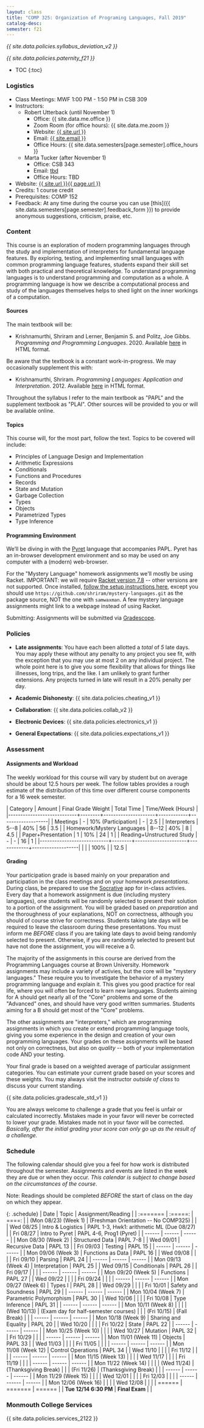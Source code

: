 ```yaml
---
layout: class
title: "COMP 325: Organization of Programing Languages, Fall 2019"
catalog-desc:
semester: f21
---
```


*{{ site.data.policies.syllabus_deviation_v2 }}*

*{{ site.data.policies.paternity_f21 }}*

* TOC
{:toc}

### Logistics

* Class Meetings: MWF 1:00 PM - 1:50 PM in CSB 309
* Instructors: 
  * Robert Utterback (until November 1)
    * Office: {{ site.data.me.office }}
    * Zoom Room (for office hours): {{ site.data.me.zoom }}
    * Website: <a href="{{ site.url }}">{{ site.url }}</a>
    * Email: <a href="mailto:{{ site.email }}">{{ site.email }}</a>
    * Office Hours: {{ site.data.semesters[page.semester].office_hours }}
  * Marta Tucker (after November 1)
    * Office: CSB 343
    * Email: <a href="mailto:tbd">tbd</a>
    * Office Hours: TBD
* Website: <a href="{{ site.url }}{{ page.url }}">{{ site.url }}{{ page.url }}</a>
* Credits: 1 course credit
* Prerequisites: COMP 152
* Feedback: At any time during the course you can use
  [this]({{ site.data.semesters[page.semester].feedback_form }}) to provide
  anonymous suggestions, criticism, praise, etc.

### Content

This course is an exploration of modern programming languages through
the study and implementation of interpreters for fundamental language
features. By exploring, testing, and implementing small languages with
common programming language features, students expand their skill set
with both practical and theoretical knowledge. To understand
programming languages is to understand programming and computation as
a whole. A programming language is how we describe a computational
process and study of the languages themselves helps to shed light on
the inner workings of a computation.

#### Sources

The main textbook will be:

* Krishnamurthi, Shriram and Lerner, Benjamin S. and Politz, Joe
Gibbs. *Programming and Programming Languages*. 2020. Available
[here](http://papl.cs.brown.edu/2020/) in HTML format.

Be aware that the textbook is a constant work-in-progress. We may
occasionally supplement this with:

* Krishnamurthi, Shriram. *Programming Languages: Application and
Interpretation*. 2012. Available
[here](http://cs.brown.edu/courses/cs173/2012/book/) in HTML format.

Throughout the syllabus I refer to the main textbook as "PAPL" and the
supplement textbook as "PLAI". Other sources will be provided to you
or will be available online.

#### Topics

This course will, for the most part, follow the text. Topics to be covered will include:

* Principles of Language Design and Implementation
* Arithmetic Expressions
* Conditionals
* Functions and Procedures
* Records
* State and Mutation
* Garbage Collection
* Types
* Objects
* Parametrized Types
* Type Inference

#### Programming Environment

We’ll be diving in with the [Pyret](https://www.pyret.org) language
that accompanies PAPL. Pyret has an in-browser development environment
and so may be used on any computer with a (modern) web-browser.

For the "Mystery Language" homework assignments we'll mostly be using
Racket. IMPORTANT: we will require [Racket version
7.8](https://download.racket-lang.org/racket-v7.8.html) -- other
versions are not supported. Once installed, [follow the setup
instructions
here](http://cs.brown.edu/courses/cs173/2018/web/mysteries/mystery-setup.xml),
except you should use
`https://github.com/shriram/mystery-languages.git` as the package
source, NOT the one with `samwaxman`. A few mystery language
assignments might link to a webpage instead of using Racket.

Submitting: Assignments will be submitted via
[Gradescope](https://www.gradescope.com/).

### Policies

* **Late assignments**: You have each been allotted a *total* of *5*
late days. You may apply these without any penalty to any project you
see fit, with the exception that you may use at most 2 on any
individual project. The whole point here is to give you some
flexibility that allows for things like illnesses, long trips, and the
like. I am unlikely to grant further extensions. Any projects turned
in late will result in a 20% penalty per day.

* **Academic Dishonesty**: {{ site.data.policies.cheating_v1 }}

* **Collaboration**: {{ site.data.policies.collab_v2 }}

* **Electronic Devices**: {{ site.data.policies.electronics_v1 }}

* **General Expectations**: {{ site.data.policies.expectations_v1 }}

### Assessment

#### Assignments and Workload

The weekly workload for this course will vary by student but on
average should be about 12.5 hours per week. The follow tables
provides a rough estimate of the distribution of this time over
different course components for a 16 week semester.

| Category                   | Amount |  Final Grade Weight | Total Time | Time/Week (Hours) |
|----------------------------+--------+---------------------+------------+-------------------|
| Meetings                   |      - | 10% (Participation) |          - |               2.5 |
| Interpreters               |   5--8 |                 40% |         56 |               3.5 |
| Homework/Mystery Languages |  8--12 |                 40% |          8 |               4.5 |
| Paper+Presentation         |      1 |                 10% |         24 |                 1 |
| Reading+Unstructured Study |      - |                   - |         16 |                 1 |
|----------------------------+--------+---------------------+------------+-------------------|
|                            |        |                100% |            |              12.5 |

#### Grading

Your participation grade is based mainly on your preparation and
participation in the class meetings and on your homework
*presentations*. During class, be prepared to use the
[Socrative](socrative.com) app for in-class activies. Every day that a
homework assignment is due (including mystery languages), one students
will be randomly selected to present their solution to a portion of
the assignment. You will be graded based on *preparation* and the
thoroughness of your explanations, NOT on correctness, although you
should of course strive for correctness. Students taking late days
will be required to leave the classroom during these
presentations. You must inform me *BEFORE* class if you are taking
late days to avoid being randomly selected to present. Otherwise, if
you are randomly selected to present but have not done the assignment,
you will receive a 0.

The majority of the assignments in this course are derived from the
Programming Languages course at Brown University. Homework assignments
may include a variety of activies, but the core will be "mystery
languages." These require you to investigate the behavior of a mystery
programming language and explain it. This gives you good practice for
real life, where you will often be forced to learn new
languages. Students aiming for A should get nearly all of the "Core"
problems and some of the "Advanced" ones, and should have very good
written summaries. Students aiming for a B should get most of the
"Core" problems.

The other assignments are "interpreters," which are programming
assignments in which you create or extend programming language tools,
giving you some experience in the design and creation of your own
programming languages. Your grades on these assignments will be based
not only on correctness, but also on *quality* -- both of your
implementation code AND your testing.

Your final grade is based on a weighted average of particular
assignment categories. You can estimate your current grade based on
your scores and these weights. You may always visit the instructor
*outside of class* to discuss your current standing.

{{ site.data.policies.gradescale_std_v1 }}

You are always welcome to challenge a grade that you feel is unfair or
calculated incorrectly. Mistakes made in your favor will never be
corrected to lower your grade. Mistakes made not in your favor will be
corrected. *Basically, after the initial grading your score can only
go up as the result of a challenge.*

### Schedule
The following calendar should give you a feel for how work is
distributed throughout the semester. Assignments and events are listed
in the week they are due or when they occur. *This calendar is subject
to change based on the circumstances of the course*.

Note: Readings should be completed *BEFORE* the start of class on the
day on which they appear.

{: .schedule}
| Date                  | Topic                                | Assignment/Reading                        |
| :=======              | :=====:                              | ====:                                     |
| (Mon 08/23) (Week 1)  | (Freshman Orientation -- No COMP325) |                                           |
| Wed 08/25             | Intro & Logistics                    | PAPL 1-3, Hwk1: arithmetic ML (Due 08/27) |
| Fri 08/27             | Intro to Pyret                       | PAPL 4-6, Prog1 (Pyret)                   |
| ------                | ------                               | ------                                    |
| Mon 08/30 (Week 2)    | Structured Data                      | PAPL 7-8                                  |
| Wed 09/01             | Recursive Data                       | PAPL 13                                   |
| Fri 09/03             | Testing                              | PAPL 15                                   |
| ------                | ------                               | ------                                    |
| Mon 09/06 (Week 3)    | Functions as Data                    | PAPL 16                                   |
| Wed 09/08             |                                      |                                           |
| Fri 09/10             | Parsing                              | PAPL 24                                   |
| ------                | ------                               | ------                                    |
| Mon 09/13 (Week 4)    | Interpretation                       | PAPL 25                                   |
| Wed 09/15             | Conditionals                         | PAPL 26                                   |
| Fri 09/17             |                                      |                                           |
| ------                | ------                               | ------                                    |
| Mon 09/20 (Week 5)    | Functions                            | PAPL 27                                   |
| Wed 09/22             |                                      |                                           |
| Fri 09/24             |                                      |                                           |
| ------                | ------                               | ------                                    |
| Mon 09/27 (Week 6)    | Types I                              | PAPL 28                                   |
| Wed 09/29             |                                      |                                           |
| Fri 10/01             | Safety and Soundness                 | PAPL 29                                   |
| ------                | ------                               | ------                                    |
| Mon 10/04 (Week 7)    | Parametric Polymorphism              | PAPL 30                                   |
| Wed 10/06             |                                      |                                           |
| Fri 10/08             | Type Inference                       | PAPL 31                                   |
| ------                | ------                               | ------                                    |
| Mon 10/11 (Week 8)    |                                      |                                           |
| (Wed 10/13)           | (Exam day for half-semester courses) |                                           |
| (Fri 10/15)           | (Fall Break)                         |                                           |
| ------                | ------                               | ------                                    |
| Mon 10/18 (Week 9)    | Sharing and Equality                 | PAPL 20                                   |
| Wed 10/20             |                                      |                                           |
| Fri 10/22             | State                                | PAPL 22                                   |
| ------                | ------                               | ------                                    |
| Mon 10/25 (Week 10)   |                                      |                                           |
| Wed 10/27             | Mutation                             | PAPL 32                                   |
| Fri 10/29             |                                      |                                           |
| ------                | ------                               | ------                                    |
| Mon 11/01 (Week 11)   | Objects                              | PAPL 33                                   |
| Wed 11/03             |                                      |                                           |
| Fri 11/05             |                                      |                                           |
| ------                | ------                               | ------                                    |
| Mon 11/08 (Week 12)   | Control Operations                   | PAPL 34                                   |
| Wed 11/10             |                                      |                                           |
| Fri 11/12             |                                      |                                           |
| ------                | ------                               | ------                                    |
| Mon 11/15 (Week 13)   |                                      |                                           |
| Wed 11/17             |                                      |                                           |
| Fri 11/19             |                                      |                                           |
| ------                | ------                               | ------                                    |
| Mon 11/22 (Week 14)   |                                      |                                           |
| (Wed 11/24)           | (Thanksgiving Break)                 |                                           |
| (Fri 11/26)           | (Thanksgiving Break)                 |                                           |
| ------                | ------                               | ------                                    |
| Mon 11/29 (Week 15)   |                                      |                                           |
| Wed 12/01             |                                      |                                           |
| Fri 12/03             |                                      |                                           |
| ------                | ------                               | ------                                    |
| Mon 12/06 (Week 16)   |                                      |                                           |
| Wed 12/08             |                                      |                                           |
| ======                | =======                              | ======                                    |
| **Tue 12/14 6:30 PM** | **Final Exam**                       |                                           |

### Monmouth College Services

{{ site.data.policies.services_2122 }}

<!-- Local Variables: -->
<!-- eval: (orgtbl-mode) -->
<!-- End: -->

